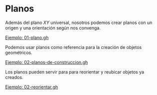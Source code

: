 # Planos

Además del plano $XY$ universal, nosotros podemos crear planos con un origen
y una orientación según nos convenga.

[Ejemplo: 01-plano.gh](./01-plano.gh)

Podemos usar planos como referencia para la creación de objetos geométricos.

[Ejemplo: 02-planos-de-construccion.gh](./02-planos-de-construccion.gh)

Los planos pueden servir para para reorientar y reubicar objetos ya creados.

[Ejemplo: 02-reorientar.gh](./02-reorientar.gh)
